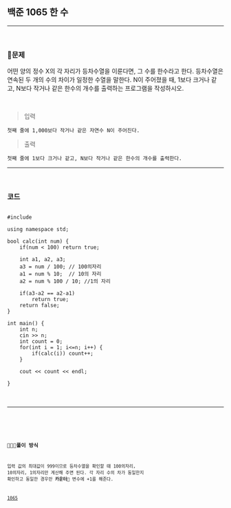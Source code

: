 ## 백준 1065 한 수
***
&nbsp;
### 🧐문제
어떤 양의 정수 X의 각 자리가 등차수열을 이룬다면, 그 수를 한수라고 한다. 등차수열은 연속된 두 개의 수의 차이가 일정한 수열을 말한다. N이 주어졌을 때, 1보다 크거나 같고, N보다 작거나 같은 한수의 개수를 출력하는 프로그램을 작성하시오. 

&nbsp;

>입력 

    첫째 줄에 1,000보다 작거나 같은 자연수 N이 주어진다.

>출력

    첫째 줄에 1보다 크거나 같고, N보다 작거나 같은 한수의 개수를 출력한다.

***
&nbsp;
### 코드
<pre><code>
#include <iostream>

using namespace std;

bool calc(int num) {
	if(num < 100) return true;

	int a1, a2, a3;
    a3 = num / 100; // 100의자리
    a1 = num % 10;  // 10의 자리
    a2 = num % 100 / 10; //1의 자리

	if(a3-a2 == a2-a1)
		return true;
	return false;
}

int main() {
	int n;
	cin >> n;
	int count = 0;
	for(int i = 1; i<=n; i++) {
		if(calc(i)) count++;
	}

	cout << count << endl;

}
</pre><code>

***
&nbsp;

### 👩🏻‍💻풀이 방식
입력 값의 최대값이 999이므로 등차수열을 확인할 때 100의자리, 10의자리, 1의자리만 계산해 주면 된다.
각 자리 수의 차가 동일한지 확인하고 동일한 경우만 **카운터** 변수에 +1를 해준다.


[1065](https://www.acmicpc.net/problem/1065, "baekjoon")
